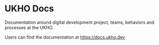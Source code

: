 # UKHO Docs

Documentation around digital development project, teams, behaviors and processes at the UKHO.

Users can find the documentation at https://docs.ukho.dev
